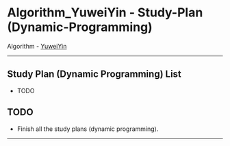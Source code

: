 # Algorithm_YuweiYin - Study-Plan (Dynamic-Programming)

Algorithm - [YuweiYin](https://github.com/YuweiYin)

---

## Study Plan (Dynamic Programming) List

- TODO

## TODO

- Finish all the study plans (dynamic programming).

---
